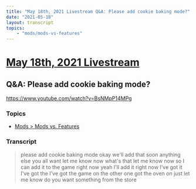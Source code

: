 ```yaml
---
title: "May 18th, 2021 Livestream Q&A: Please add cookie baking mode?"
date: "2021-05-18"
layout: transcript
topics:
    - "mods/mods-vs-features"
---
```

# [May 18th, 2021 Livestream](../2021-05-18.md)
## Q&A: Please add cookie baking mode?
https://www.youtube.com/watch?v=BsNMpP14MPg

### Topics
* [Mods > Mods vs. Features](../topics/mods/mods-vs-features.md)

### Transcript

> please add cookie baking mode okay we'll add that soon anything else you all want let me know now what's that let me know now so I can add it to the game right now yeah I'll add it right now I've got it I've got the I've got the game on the other one got the oven on just let me know do you want something from the store
